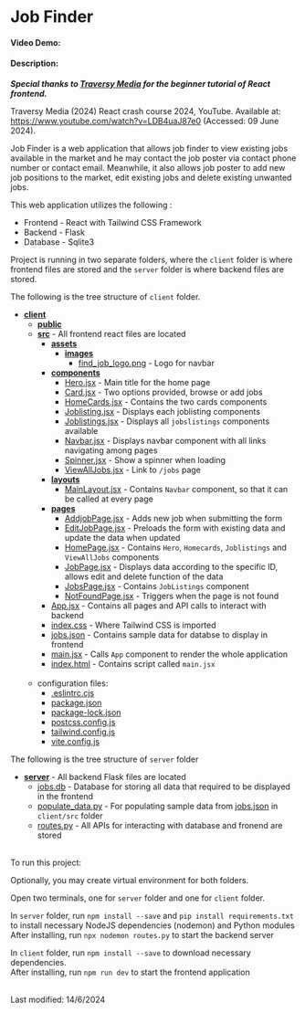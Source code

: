 <!-- <b>In package.json</b><br>
if need the original server<br>
"server": "json-server --watch src/jobs.json --port 8000" -->

# Job Finder
#### Video Demo:  <URL HERE>
#### Description:

<b><em>Special thanks to <a href="https://www.youtube.com/@TraversyMedia">Traversy Media</a> for the beginner tutorial of React frontend.</em></b>

Traversy Media (2024) React crash course 2024, YouTube. 
Available at: https://www.youtube.com/watch?v=LDB4uaJ87e0 (Accessed: 09 June 2024). <br>

Job Finder is a web application that allows job finder to view existing jobs available in the market and he may contact the job poster via contact phone number or contact email. Meanwhile, it also allows job poster to add new job positions to the market, edit existing jobs and delete existing unwanted jobs.

This web application utilizes the following :
- Frontend - React with Tailwind CSS Framework
- Backend - Flask
- Database - Sqlite3 


Project is running in two separate folders, where the `client` folder is where frontend files are stored and the `server` folder is where backend files are stored.

The following is the tree structure of `client` folder.
- [**client**](client)
    - [**public**](client/public)
    - [**src**](client/src) - All frontend react files are located
        - [**assets**](client/src/assets)
            - [**images**](client/src/assets/images)
                - [find_job_logo.png](client/src/assets/images/find_job_logo.png) - Logo for navbar
        - [**components**](client/src/components)
            - [Hero.jsx](client/src/components/Hero.jsx) - Main title for the home page
            - [Card.jsx](client/src/components/Card.jsx) - Two options provided, browse or add jobs
            - [HomeCards.jsx](client/src/components/HomeCards.jsx) - Contains the two cards components
            - [Joblisting.jsx](client/src/components/Joblisting.jsx) - Displays each joblisting components
            - [Joblistings.jsx](client/src/components/Joblistings.jsx) - Displays all `jobslistings` components available
            - [Navbar.jsx](client/src/components/Navbar.jsx)   - Displays navbar component with all links navigating among pages
            - [Spinner.jsx](client/src/components/Spinner.jsx) - Show a spinner when loading
            - [ViewAllJobs.jsx](client/src/components/Viewalljobs.jsx) - Link to `/jobs` page
        - [**layouts**](client/src/layouts) 
            - [MainLayout.jsx](client/src/layouts/Mainlayout.jsx) - Contains `Navbar` component, so that it can be called at every page
        - [**pages**](client/src/pages)
            - [AddjobPage.jsx](client/src/pages/AddjobPage.jsx) - Adds new job when submitting the form
            - [EditJobPage.jsx](client/src/pages/EditJobPage.jsx) - Preloads the form with existing data and update the data when updated
            - [HomePage.jsx](client/src/pages/HomePage.jsx) - Contains `Hero`, `Homecards`, `Joblistings` and `ViewAllJobs` components
            - [JobPage.jsx](client/src/pages/JobPage.jsx) - Displays data according to the specific ID, allows edit and delete function of the data
            - [JobsPage.jsx](client/src/pages/JobsPage.jsx) - Contains `JobListings` component
            - [NotFoundPage.jsx](client/src/pages/NotFoundPage.jsx) - Triggers when the page is not found
        - [App.jsx](client/src/App.jsx) - Contains all pages and API calls to interact with backend
        - [index.css](client/src/index.css) - Where Tailwind CSS is imported
        - [jobs.json](client/src/jobs.json) - Contains sample data for databse to display in frontend
        - [main.jsx](client/src/main.jsx) - Calls `App` component to  render the whole application 
        - [index.html](client/index.html) - Contains script called `main.jsx`
        <br><br>
    - configuration files:
        - [.eslintrc.cjs](client/.eslintrc.cjs)
        - [package.json](client/package.json)
        - [package-lock.json](client/package-lock.json)
        - [postcss.config.js](client/postcss.config.js)
        - [tailwind.config.js](client/tailwind.config.js)
        - [vite.config.js](client/vite.config.js)


The following is the tree structure of `server` folder
- [**server**](server) - All backend Flask files are located
    - [jobs.db](server/jobs.db) - Database for storing all data that required to be displayed in the frontend
    - [populate_data.py](server/populate_data.py) - For populating sample data from [jobs.json](client/src/jobs.json) in `client/src` folder
    - [routes.py](server/routes.py) - All APIs for interacting with database and fronend are stored

<br>
To run this project:

<br>

Optionally, you may create virtual environment for both folders.<br>

Open two terminals, one for `server` folder and one for `client` folder.<br>

In `server` folder, run `npm install --save` and `pip install requirements.txt` to install necessary NodeJS dependencies (nodemon) and Python modules<br>
After installing, run `npx nodemon routes.py` to start the backend server

In `client` folder, run `npm install --save` to download necessary dependencies.<br>
After installing, run `npm run dev` to start the frontend application


<br>
Last modified: 14/6/2024